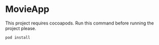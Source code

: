 # MovieApp

This project requires cocoapods. Run this command before running the project please.

```
pod install

